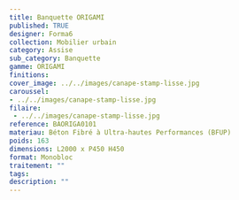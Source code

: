 ```yaml
---
title: Banquette ORIGAMI 
published: TRUE
designer: Forma6
collection: Mobilier urbain
category: Assise
sub_category: Banquette
gamme: ORIGAMI
finitions: 
cover_image: ../../images/canape-stamp-lisse.jpg
caroussel: 
- ../../images/canape-stamp-lisse.jpg
filaire: 
 - ../../images/canape-stamp-lisse.jpg
reference: BAORIGA0101
materiau: Béton Fibré à Ultra-hautes Performances (BFUP)
poids: 163
dimensions: L2000 x P450 H450
format: Monobloc
traitement: ""
tags: 
description: ""
---
```

